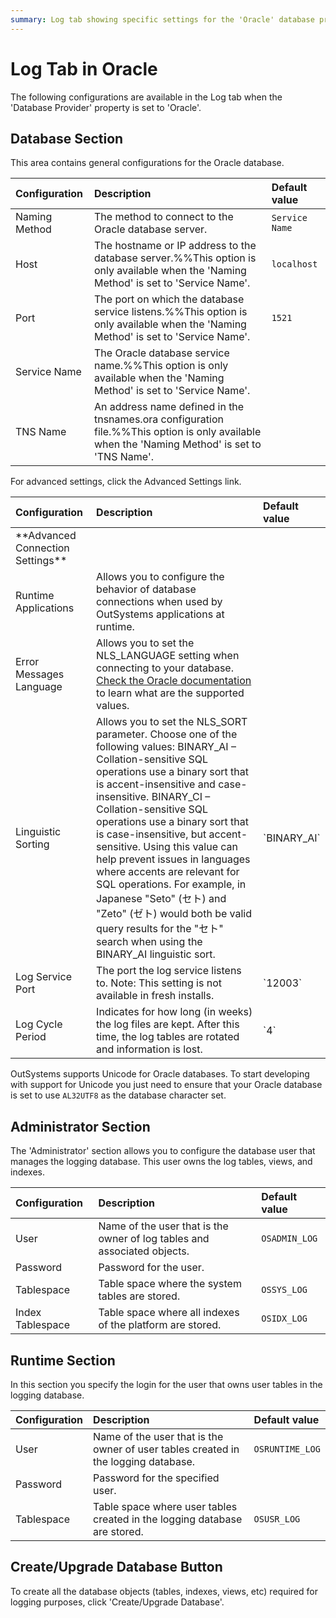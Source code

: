 ```yaml
---
summary: Log tab showing specific settings for the 'Oracle' database provider.
---
```


# Log Tab in Oracle

The following configurations are available in the Log tab when the 'Database Provider' property is set to 'Oracle'.

## Database Section

This area contains general configurations for the Oracle database.

| Configuration | Description | Default value |
| :--- | :--- | :--- |
| Naming Method | The method to connect to the Oracle database server. | `Service Name` |
| Host | The hostname or IP address to the database server.%%This option is only available when the 'Naming Method' is set to 'Service Name'. | `localhost` |
| Port | The port on which the database service listens.%%This option is only available when the 'Naming Method' is set to 'Service Name'. | `1521` |
| Service Name | The Oracle database service name.%%This option is only available when the 'Naming Method' is set to 'Service Name'. |  |
| TNS Name | An address name defined in the tnsnames.ora configuration file.%%This option is only available when the 'Naming Method' is set to 'TNS Name'. |  |

For advanced settings, click the Advanced Settings link.

| Configuration | Description | Default value |
| :--- | :--- | :--- |
|  \*\*Advanced Connection Settings\*\* |  |  |
| Runtime Applications | Allows you to configure the behavior of database connections when used by OutSystems applications at runtime. |  |
| Error Messages Language | Allows you to set the NLS\_LANGUAGE setting when connecting to your database.  [Check the Oracle documentation](http://docs.oracle.com/cd/B28359_01/server.111/b28298/applocaledata.htm) to learn what are the supported values. |  |
| Linguistic Sorting | Allows you to set the NLS\_SORT parameter. Choose one of the following values:  BINARY\_AI – Collation-sensitive SQL operations use a binary sort that is accent-insensitive and case-insensitive.  BINARY\_CI – Collation-sensitive SQL operations use a binary sort that is case-insensitive, but accent-sensitive. Using this value can help prevent issues in languages where accents are relevant for SQL operations. For example, in Japanese "Seto" \(セト\) and "Zeto" \(ゼト\) would both be valid query results for the "セト" search when using the BINARY\_AI linguistic sort. | \`BINARY\_AI\` |
| Log Service Port | The port the log service listens to. Note: This setting is not available in fresh installs. | \`12003\` |
| Log Cycle Period | Indicates for how long \(in weeks\) the log files are kept. After this time, the log tables are rotated and information is lost. | \`4\` |

OutSystems supports Unicode for Oracle databases. To start developing with support for Unicode you just need to ensure that your Oracle database is set to use `AL32UTF8` as the database character set.

## Administrator Section

The 'Administrator' section allows you to configure the database user that manages the logging database. This user owns the log tables, views, and indexes.

| Configuration | Description | Default value |
| :--- | :--- | :--- |
| User | Name of the user that is the owner of log tables and associated objects. | `OSADMIN_LOG` |
| Password | Password for the user. |  |
| Tablespace | Table space where the system tables are stored. | `OSSYS_LOG` |
| Index Tablespace | Table space where all indexes of the platform are stored. | `OSIDX_LOG` |

## Runtime Section

In this section you specify the login for the user that owns user tables in the logging database.

| Configuration | Description | Default value |
| :--- | :--- | :--- |
| User | Name of the user that is the owner of user tables created in the logging database. | `OSRUNTIME_LOG` |
| Password | Password for the specified user. |  |
| Tablespace | Table space where user tables created in the logging database are stored. | `OSUSR_LOG` |

## Create/Upgrade Database Button

To create all the database objects \(tables, indexes, views, etc\) required for logging purposes, click 'Create/Upgrade Database'.

